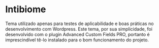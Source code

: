 # Intibiome
Tema utilizado apenas para testes de aplicabilidade e boas práticas no desenvolvimento com Wordpress. Este tema, por sua simplicidade, foi desenvolvido com o plugin Advanced Custom Fields PRO, portanto é imprescindível tê-lo instalado para o bom funcionamento do projeto.
